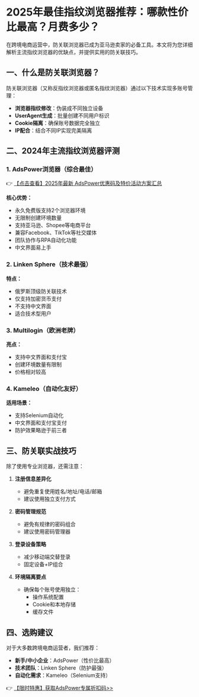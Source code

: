 # 2025年最佳指纹浏览器推荐：哪款性价比最高？月费多少？

在跨境电商运营中，防关联浏览器已成为亚马逊卖家的必备工具。本文将为您详细解析主流指纹浏览器的优缺点，并提供实用的防关联技巧。

## 一、什么是防关联浏览器？

防关联浏览器（又称反指纹浏览器或匿名指纹浏览器）通过以下技术实现多账号管理：

- **浏览器指纹修改**：伪装成不同独立设备
- **UserAgent生成**：批量创建不同用户标识
- **Cookie隔离**：确保账号数据完全独立
- **IP配合**：结合不同IP实现完美隔离

## 二、2024年主流指纹浏览器评测

### 1. AdsPower浏览器（综合最佳）
👉 [【点击查看】2025年最新 AdsPower优惠码及特价活动方案汇总](https://bit.ly/adspower_free)

**核心优势：**
- 永久免费版支持2个浏览器环境
- 无限制创建环境数量
- 支持亚马逊、Shopee等电商平台
- 兼容Facebook、TikTok等社交媒体
- 团队协作与RPA自动化功能
- 中文界面易上手

### 2. Linken Sphere（技术最强）
**特点：**
- 俄罗斯顶级防关联技术
- 仅支持加密货币支付
- 不支持中文界面
- 适合技术型用户

### 3. Multilogin（欧洲老牌）
**亮点：**
- 支持中文界面和支付宝
- 创建环境数量有限制
- 价格相对较高

### 4. Kameleo（自动化友好）
**适用场景：**
- 支持Selenium自动化
- 中文界面和支付宝支付
- 防护效果略逊于前三者

## 三、防关联实战技巧

除了使用专业浏览器，还需注意：

1. **注册信息差异化**
   - 避免重复使用姓名/地址/电话/邮箱
   - 建议使用独立支付方式

2. **密码管理规范**
   - 避免有规律的密码组合
   - 建议使用密码管理器

3. **登录设备策略**
   - 减少移动端交替登录
   - 固定设备+IP组合

4. **环境隔离要点**
   - 确保每个账号使用独立：
     - 操作系统配置
     - Cookie和本地存储
     - 缓存文件

## 四、选购建议

对于大多数跨境电商运营者，我们推荐：
- **新手/中小企业**：AdsPower（性价比最高）
- **技术团队**：Linken Sphere（防护最强）
- **自动化需求**：Kameleo（Selenium支持）

👉 [【限时特惠】获取AdsPower专属折扣码>>](https://bit.ly/adspower_free)